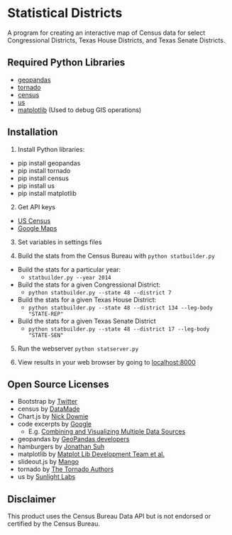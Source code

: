 # Statistical Districts
A program for creating an interactive map of Census data for select Congressional Districts, Texas House Districts, and Texas Senate Districts.

##  Required Python Libraries
* [geopandas](https://github.com/geopandas/geopandas)
* [tornado](https://github.com/tornadoweb/tornado)
* [census](https://github.com/datamade/census)
* [us](https://github.com/unitedstates/python-us)
* [matplotlib](https://github.com/matplotlib/matplotlib) (Used to debug GIS operations)

## Installation
1. Install Python libraries:
  * pip install geopandas
  * pip install tornado
  * pip install census
  * pip install us
  * pip install matplotlib

2. Get API keys
  * [US Census](https://api.census.gov/data/key_signup.html)
  * [Google Maps](https://developers.google.com/maps/)

3. Set variables in settings files

4. Build the stats from the Census Bureau with `python statbuilder.py`
  * Build the stats for a particular year: 
    * `statbuilder.py --year 2014`
  * Build the stats for a given Congressional District: 
    * `python statbuilder.py --state 48 --district 7`
  * Build the stats for a given Texas House District:  
    * `python statbuilder.py --state 48 --district 134 --leg-body "STATE-REP"`
  * Build the stats for a given Texas Senate District
    * `python statbuilder.py --state 48 --district 17 --leg-body "STATE-SEN"`

5. Run the webserver
  `python statserver.py`

6. View results in your web browser by going to [localhost:8000](http://localhost:8000)

## Open Source Licenses
  * Bootstrap by [Twitter](https://github.com/twbs/bootstrap/blob/master/LICENSE)
  * census by [DataMade](https://github.com/datamade/census/blob/master/LICENSE)
  * Chart.js by [Nick Downie](https://github.com/chartjs/Chart.js/blob/master/LICENSE.md)
  * code excerpts by [Google](http://www.apache.org/licenses/LICENSE-2.0)
    * E.g. [Combining and Visualizing Multiple Data Sources](https://developers.google.com/maps/documentation/javascript/combining-data)
  * geopandas by [GeoPandas developers](https://github.com/geopandas/geopandas/blob/master/LICENSE.txt)
  * hamburgers by [Jonathan Suh](https://github.com/jonsuh/hamburgers/blob/master/LICENSE)
  * matplotlib by [Matplot Lib Development Team et al.](https://github.com/matplotlib/matplotlib/tree/master/LICENSE)
  * slideout.js by [Mango](https://github.com/Mango/slideout/blob/master/LICENSE)
  * tornado by [The Tornado Authors](https://github.com/tornadoweb/tornado/blob/master/LICENSE)
  * us by [Sunlight Labs](https://github.com/unitedstates/python-us/blob/master/LICENSE)

## Disclaimer

This product uses the Census Bureau Data API but is not endorsed or certified by the Census Bureau.
